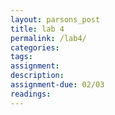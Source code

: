 ```yaml
---  
layout: parsons_post  
title: lab 4 
permalink: /lab4/  
categories:   
tags:  
assignment: 
description: 
assignment-due: 02/03
readings: 
---  
```

